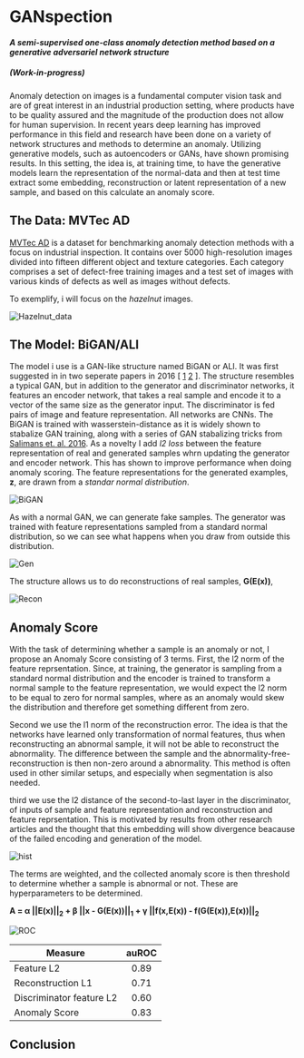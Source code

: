 # GANspection
#### *A semi-supervised one-class anomaly detection method based on a generative adversariel network structure*
##### (Work-in-progress)

Anomaly detection on images is a fundamental computer vision task and are of great interest in an industrial production setting, where products have to be quality assured and the magnitude of the production does not allow for human supervision. In recent years deep learning has improved performance in this field and research have been done on a variety of network structures and methods to determine an anomaly.  Utilizing generative models, such as autoencoders or GANs, have shown promising results. In this setting, the idea is, at training time, to have the generative models learn the representation of the normal-data and then at test time extract some embedding, reconstruction or latent representation of a new sample, and based on this calculate an anomaly score.

## The Data: MVTec AD
[MVTec AD](https://www.mvtec.com/company/research/datasets/mvtec-ad) is a dataset for benchmarking anomaly detection methods with a focus on industrial inspection. It contains over 5000 high-resolution images divided into fifteen different object and texture categories. Each category comprises a set of defect-free training images and a test set of images with various kinds of defects as well as images without defects.

To exemplify, i will focus on the *hazelnut* images.

![Hazelnut_data](https://user-images.githubusercontent.com/35339379/129034371-315f038a-b1fe-4543-8753-e1fa59b0e1a0.png)


## The Model: BiGAN/ALI
The model i use is a GAN-like structure named BiGAN or ALI. It was first suggested in in two seperate papers in 2016 [ [1](https://arxiv.org/abs/1605.09782v7) [2](https://arxiv.org/abs/1606.00704) ]. The structure resembles a typical GAN, but in addition to the generator and discriminator networks, it features an encoder network, that takes a real sample and encode it to a vector of the same size as the generator input. The discriminator is fed pairs of image and feature representation. All networks are CNNs. The BiGAN is trained with wasserstein-distance as it is widely shown to stabalize GAN training, along with a series of GAN stabalizing tricks from [Salimans et. al. 2016](https://arxiv.org/abs/1606.03498). As a novelty I add *l2 loss* between the feature representation of real and generated samples whrn updating the generator and encoder network. This has shown to improve performance when doing anomaly scoring. The feature representations for the generated examples, **z**, are drawn from a *standar normal distribution*.

![BiGAN](https://user-images.githubusercontent.com/35339379/128866480-17861056-13e5-4e81-9909-50f13f6f6649.png)

As with a normal GAN, we can generate fake samples. The generator was trained with feature representations sampled from a standard normal distribution, so we can see what happens when you draw from outside this distribution.

![Gen](https://user-images.githubusercontent.com/35339379/129357397-a80f8c90-3667-4f29-a9e6-8105fc991af9.png)

The structure allows us to do reconstructions of real samples, **G(E(x))**,

![Recon](https://user-images.githubusercontent.com/35339379/129281354-29dd6b47-4c44-4490-8796-b0f7a81d364f.png)

## Anomaly Score
With the task of determining whether a sample is an anomaly or not, I propose an Anomaly Score consisting of 3 terms. First, the l2 norm of the feature reprsentation. Since, at training, the generator is sampling from a standard normal distribution and the encoder is trained to transform a normal sample to the feature representation, we would expect the l2 norm to be equal to zero for normal samples, where as an anomaly would skew the distribution and therefore get something different from zero.
 
 Second we use the l1 norm of the reconstruction error. The idea is that the networks have learned only transformation of normal features, thus when reconstructing an abnormal sample, it will not be able to reconstruct the abnormality. The difference between the sample and the abnormality-free-reconstruction is then non-zero around a abnormality. This method is often used in other similar setups, and especially when segmentation is also needed.
 
 third we use the l2 distance of the second-to-last layer in the discriminator, of inputs of sample and feature representation and reconstruction and feature reprsentation. This is motivated by results from other research articles and the thought that this embedding will show divergence beacause of the failed encoding and generation of the model.

![hist](https://user-images.githubusercontent.com/35339379/129928744-f653d25c-2781-416d-9ecb-47f76ef1f3d7.png)

The terms are weighted, and the collected anomaly score is then threshold to determine whether a sample is abnormal or not. These are hyperparameters to be determined.

**A = α ||E(x)||<sub>2</sub> + β ||x - G(E(x))||<sub>1</sub> + γ ||f(x,E(x)) - f(G(E(x)),E(x))||<sub>2</sub>**

![ROC](https://user-images.githubusercontent.com/35339379/129928846-785f0045-1101-4f3a-89a1-e4ad8bd95a83.png)

| Measure        | auROC           |
| ------------- |:-------------:|
| Feature L2     | 0.89 |
| Reconstruction L1      | 0.71     |
| Discriminator feature L2 | 0.60      |
| Anomaly Score | 0.83      |

## Conclusion

